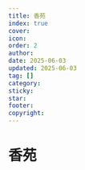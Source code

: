 ```yaml
---
title: 香苑
index: true
cover: 
icon: 
order: 2
author: 
date: 2025-06-03
updated: 2025-06-03
tag: []
category: 
sticky: 
star: 
footer: 
copyright: 
---
```


# 香苑
